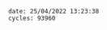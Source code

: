 

                date: 25/04/2022 13:23:38
                cycles: 93960

                         
